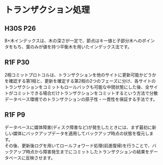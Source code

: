 # トランザクション処理
## H30S P26
B+木インデックスは、木の深さが一定で、節点はキー値と子部分木へのポインタをもち、葉のみが値を持つ平衡木を用いたインデックス法です。

## R1F P30
2相コミットプロトコルは、トランザクションを他のサイトに更新可能かどうかを確認する第1相と、更新を確定する第2相の2つのフェーズに分け、各サイトのトランザクションをコミットもロールバックも可能な中間状態にした後、全サイトがコミットできる場合だけトランザクションをコミットするという方法で分散データベース環境でのトランザクションの原子性・一貫性を保証する手法です。

## R1F P9
データベースに媒体障害(ディスク障害など)が発生したときには、まず最初に新しい媒体にバックアップデータを適用してバックアップ時点の状態を復元します。  
その後、更新後ログを用いてロールフォワード処理(前進復帰)を行うことで、バックアップ時点から障害発生までにコミットしたトランザクションの結果をデータベースに反映させます。
